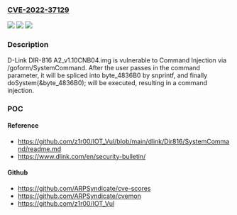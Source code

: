### [CVE-2022-37129](https://cve.mitre.org/cgi-bin/cvename.cgi?name=CVE-2022-37129)
![](https://img.shields.io/static/v1?label=Product&message=n%2Fa&color=blue)
![](https://img.shields.io/static/v1?label=Version&message=n%2Fa%20&color=brightgreen)
![](https://img.shields.io/static/v1?label=Vulnerability&message=n%2Fa&color=brightgreen)

### Description

D-Link DIR-816 A2_v1.10CNB04.img is vulnerable to Command Injection via /goform/SystemCommand. After the user passes in the command parameter, it will be spliced into byte_4836B0 by snprintf, and finally doSystem(&byte_4836B0); will be executed, resulting in a command injection.

### POC

#### Reference
- https://github.com/z1r00/IOT_Vul/blob/main/dlink/Dir816/SystemCommand/readme.md
- https://www.dlink.com/en/security-bulletin/

#### Github
- https://github.com/ARPSyndicate/cve-scores
- https://github.com/ARPSyndicate/cvemon
- https://github.com/z1r00/IOT_Vul

